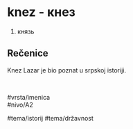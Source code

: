 # knez - кнез

1. князь

## Rečenice

Knez Lazar je bio poznat u srpskoj istoriji.

<br>

#vrsta/imenica  
#nivo/A2  

#tema/istorij
#tema/državnost
